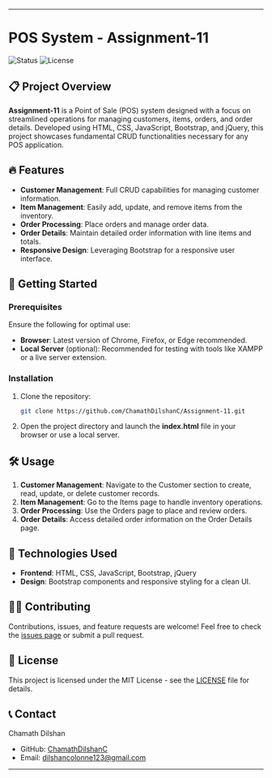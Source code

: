
---

# POS System - Assignment-11

![Status](https://img.shields.io/badge/Status-Active-brightgreen) ![License](https://img.shields.io/badge/License-MIT-blue)

## 📋 Project Overview

**Assignment-11** is a Point of Sale (POS) system designed with a focus on streamlined operations for managing customers, items, orders, and order details. Developed using HTML, CSS, JavaScript, Bootstrap, and jQuery, this project showcases fundamental CRUD functionalities necessary for any POS application.

## 🔥 Features

- **Customer Management**: Full CRUD capabilities for managing customer information.
- **Item Management**: Easily add, update, and remove items from the inventory.
- **Order Processing**: Place orders and manage order data.
- **Order Details**: Maintain detailed order information with line items and totals.
- **Responsive Design**: Leveraging Bootstrap for a responsive user interface.

## 🚀 Getting Started

### Prerequisites

Ensure the following for optimal use:

- **Browser**: Latest version of Chrome, Firefox, or Edge recommended.
- **Local Server** (optional): Recommended for testing with tools like XAMPP or a live server extension.

### Installation

1. Clone the repository:
   ```bash
   git clone https://github.com/ChamathDilshanC/Assignment-11.git
   ```
2. Open the project directory and launch the **index.html** file in your browser or use a local server.

## 🛠️ Usage

1. **Customer Management**: Navigate to the Customer section to create, read, update, or delete customer records.
2. **Item Management**: Go to the Items page to handle inventory operations.
3. **Order Processing**: Use the Orders page to place and review orders.
4. **Order Details**: Access detailed order information on the Order Details page.

## 🧰 Technologies Used

- **Frontend**: HTML, CSS, JavaScript, Bootstrap, jQuery
- **Design**: Bootstrap components and responsive styling for a clean UI.

## 👨‍💻 Contributing

Contributions, issues, and feature requests are welcome! Feel free to check the [issues page](../../issues) or submit a pull request.

## 📝 License

This project is licensed under the MIT License - see the [LICENSE](LICENSE) file for details.

## 📞 Contact

Chamath Dilshan  
- GitHub: [ChamathDilshanC](https://github.com/ChamathDilshanC)  
- Email: [dilshancolonne123@gmail.com](mailto:dilshancolonne123@gmail.com)

---
